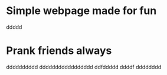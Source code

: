 # Simple webpage made for fun
ddddd
# Prank friends always
dddddddddd
ddddddddddddddddd
ddfddddd
ddddf
dddddddd